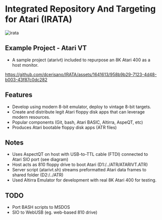 # Integrated Repository And Targeting for Atari (IRATA)

![irata](https://github.com/dcerisano/IRATA/assets/1641613/37469582-07de-4a31-b626-396587d05414)

## Example Project - Atari VT
- A sample project (atarivt) included to repurpose an 8K Atari 400 as a host monitor.
  
https://github.com/dcerisano/IRATA/assets/1641613/958b9b29-7123-4d48-b003-43f87c0dc282

## Features
- Develop using modern 8-bit emulator, deploy to vintage 8-bit targets.
- Create and distribute legit Atari floppy disk apps that can leverage modern resources.
- Popular components (Git, bash, Atari BASIC, Altirra, AspeQT, etc)
- Produces Atari bootable floppy disk apps (ATR files)
  
## Notes
- Uses AspectQT on host with USB-to-TTL cable (FTDI) connected to Atari SIO port (see diagram)
- Host acts as 810 floppy drive to boot Atari (D1:/../ATR/ATARIVT.ATR)
- Server script (atarivt.sh) streams preformatted Atari data frames to shared folder (D2:/../ATR)
- Used Altirra Emulator for development with real 8K Atari 400 for testing.

## TODO
- Port BASH scripts to MSDOS 
- SIO to WebUSB (eg. web-based 810 drive)

